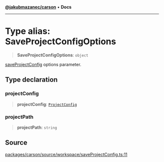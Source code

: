 [**@jakubmazanec/carson**](../README.md) • **Docs**

---

# Type alias: SaveProjectConfigOptions

> **SaveProjectConfigOptions**: `object`

[saveProjectConfig](../functions/saveProjectConfig.md) options parameter.

## Type declaration

### projectConfig

> **projectConfig**: [`ProjectConfig`](ProjectConfig.md)

### projectPath

> **projectPath**: `string`

## Source

[packages/carson/source/workspace/saveProjectConfig.ts:11](https://github.com/jakubmazanec/js-tools/blob/45932621a19c677851f8bf60e4a28d217617972b/packages/carson/source/workspace/saveProjectConfig.ts#L11)
